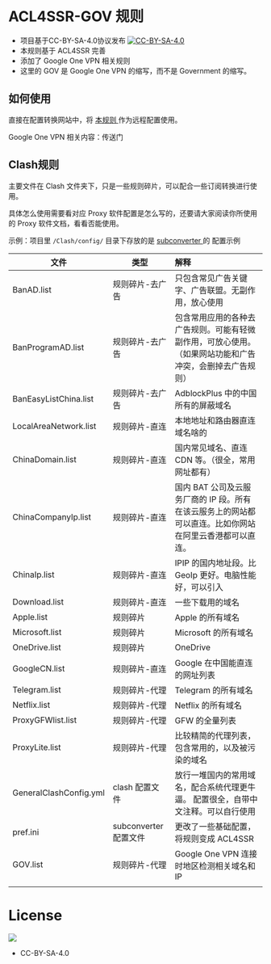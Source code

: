 # ACL4SSR-GOV 规则

* 项目基于CC-BY-SA-4.0协议发布  [![CC-BY-SA-4.0](https://licensebuttons.net/l/by-sa/4.0/88x31.png)](https://creativecommons.org/licenses/by-sa/4.0/deed.zh)
* 本规则基于 ACL4SSR 完善
* 添加了 Google One VPN 相关规则
* 这里的 GOV 是 Google One VPN 的缩写，而不是 Government 的缩写。

## 如何使用

直接在配置转换网站中，将 [本规则 ](https://raw.githubusercontent.com/gakiyukr/ACL4SSR-GOV/master/ACL4SSR-GOV.ini)作为远程配置使用。

Google One VPN 相关内容：传送门


## Clash规则

主要文件在 Clash 文件夹下，只是一些规则碎片，可以配合一些订阅转换进行使用。

具体怎么使用需要看对应 Proxy 软件配置是怎么写的，还要请大家阅读你所使用的 Proxy 软件文档，看看否能使用。

示例：项目里 `/Clash/config/` 目录下存放的是 [subconverter ](https://github.com/tindy2013/subconverter/blob/master/README-cn.md#外部配置)的 配置示例

| 文件                   | 类型                 | 解释                                                         |
| ---------------------- | -------------------- | :----------------------------------------------------------- |
| BanAD.list             | 规则碎片-去广告      | 只包含常见广告关键字、广告联盟。无副作用，放心使用           |
| BanProgramAD.list      | 规则碎片-去广告      | 包含常用应用的各种去广告规则。可能有轻微副作用，可放心使用。（如果网站功能和广告冲突，会删掉去广告规则） |
| BanEasyListChina.list  | 规则碎片-去广告      | AdblockPlus 中的中国所有的屏蔽域名                           |
| LocalAreaNetwork.list  | 规则碎片-直连        | 本地地址和路由器直连域名啥的                                 |
| ChinaDomain.list       | 规则碎片-直连        | 国内常见域名、直连 CDN 等。（很全，常用网址都有）            |
| ChinaCompanyIp.list    | 规则碎片-直连        | 国内 BAT 公司及云服务厂商的 IP 段。所有在该云服务上的网站都可以直连。比如你网站在阿里云香港都可以直连。 |
| ChinaIp.list           | 规则碎片-直连        | IPIP 的国内地址段。比 GeoIp 更好。电脑性能好，可以引入       |
| Download.list          | 规则碎片-直连        | 一些下载用的域名                                             |
| Apple.list             | 规则碎片             | Apple 的所有域名                                             |
| Microsoft.list         | 规则碎片             | Microsoft 的所有域名                                         |
| OneDrive.list          | 规则碎片             | OneDrive                                                     |
| GoogleCN.list          | 规则碎片-直连        | Google 在中国能直连的网址列表                                |
| Telegram.list          | 规则碎片-代理        | Telegram 的所有域名                                          |
| Netflix.list           | 规则碎片-代理        | Netflix 的所有域名                                           |
| ProxyGFWlist.list      | 规则碎片-代理        | GFW 的全量列表                                               |
| ProxyLite.list         | 规则碎片-代理        | 比较精简的代理列表，包含常用的，以及被污染的域名             |
| GeneralClashConfig.yml | clash 配置文件        | 放行一堆国内的常用域名，配合系统代理更牛逼。 配置很全，自带中文注释。可以自行使用 |
| pref.ini               | subconverter 配置文件 | 更改了一些基础配置，将规则变成 ACL4SSR                        |
| GOV.list               | 规则碎片-代理        | Google One VPN 连接时地区检测相关域名和 IP             |
|                        |                       |                                                              |



# License		
[![](https://licensebuttons.net/l/by-sa/4.0/88x31.png)](https://creativecommons.org/licenses/by-sa/4.0/deed.zh)

* CC-BY-SA-4.0
